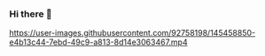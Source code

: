 ### Hi there 👋
<!--![](banner2.png)-->



https://user-images.githubusercontent.com/92758198/145458850-e4b13c44-7ebd-49c9-a813-8d14e3063467.mp4


<!--
**otman-dev/otman-dev** is a ✨ _special_ ✨ repository because its `README.md` (this file) appears on your GitHub profile.

Here are some ideas to get you started:

- 🔭 I’m currently working on ...
i m loooking forward to learn new things such as js frameworks and python wonderful utilities all this using github so for all people who wants to start doing the same thing feel free to check all my repositories that s wht i m making my learning repositorys public, and all who are way ahead than me in all my leaning processes feel free to join and check ùmy activities and i ll be greatfull for any suggestion 
- 🌱 I’m currently learning ...
- 👯 I’m looking to collaborate on ... 

- 🤔 I’m looking for help with ...
i need help in learning frameworks while using github utilities so for that i would love some company either people with my same level to upgrade together while working remotely or advanced users of the technology to advice me in anything the might make my work flow or my production better  
- 💬 Ask me about ...
i can be helpfull in any thing that involves basic knowledge and syntax of some very known programing languages such as : C PYTHON also ARDUINO HTML and CSS 
- 📫 How to reach me: ... ig twitter fb linkedin 
- 😄 Pronouns: ...
- ⚡ Fun fact: ...
-->
